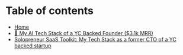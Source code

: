 # Table of contents

* [Home](README.md)
* [🚧 My AI Tech Stack of a YC Backed Founder ($3.1k MRR)](ai-tech-stack-of-a-yc-backed-cto.md)
* [Solopreneur SaaS Toolkit: My Tech Stack as a former CTO of a YC backed startup](solopreneur-saas-toolkit-my-tech-stack-as-a-former-cto-of-a-yc-backed-startup.md)
